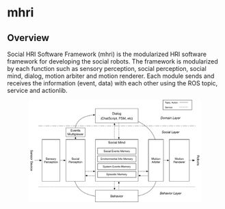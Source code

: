 # mhri
## Overview

Social HRI Software Framework (mhri) is the modularized HRI software framework for developing the social robots. The framework is modularized by each function such as sensory perception, social perception, social mind, dialog, motion arbiter and motion renderer. Each module sends and receives the information (event, data) with each other using the ROS topic, service and actionlib.

<center><img src="./mhri/doc/shri_framework.png" width="80%"></center>


